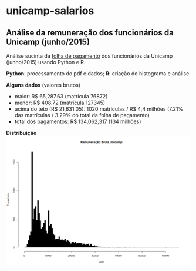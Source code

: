 # unicamp-salarios

## Análise da remuneração dos funcionários da Unicamp (junho/2015)

Análise sucinta da [folha de pagamento](http://www.dgrh.unicamp.br/remuneracao.pdf) dos funcionários da Unicamp (junho/2015) usando Python e R.

**Python**: processamento do pdf e dados;
**R**: criação do histograma e análise

**Alguns dados** (valores brutos)

* maior: R$ 65,287.63 (matrícula 76872)
* menor: R$ 408.72 (matrícula 127345)
* acima do teto (R$ 21,631.05): 1020 matrículas / R$ 4,4 milhões (7.21% das matrículas / 3.29% do total da folha de pagamento)
* total dos pagamentos: R$ 134,062,317 (134 milhões)

**Distribuição**
![Distribuição - remunerações](distribuicao.png)
